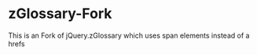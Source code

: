 zGlossary-Fork
==============

This is an Fork of jQuery.zGlossary which uses span elements instead of a hrefs
